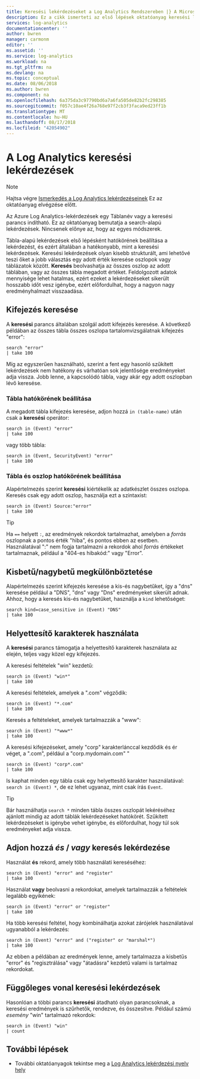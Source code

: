 ```yaml
---
title: Keresési lekérdezéseket a Log Analytics Rendszereben |} A Microsoft Docs
description: Ez a cikk ismerteti az első lépések oktatóanyag keresési lekérdezések írása a Log Analyticsben.
services: log-analytics
documentationcenter: ''
author: bwren
manager: carmonm
editor: ''
ms.assetid: ''
ms.service: log-analytics
ms.workload: na
ms.tgt_pltfrm: na
ms.devlang: na
ms.topic: conceptual
ms.date: 08/06/2018
ms.author: bwren
ms.component: na
ms.openlocfilehash: 6a375da3c97790bd6a7a6fa505de82b2fc298385
ms.sourcegitcommit: f057c10ae4f26a768e97f2cb3f3faca9ed23ff1b
ms.translationtype: MT
ms.contentlocale: hu-HU
ms.lasthandoff: 08/17/2018
ms.locfileid: "42054902"
---
```

# <a name="search-queries-in-log-analytics"></a>A Log Analytics keresési lekérdezések

> [!NOTE]
> Hajtsa végre [Ismerkedés a Log Analytics lekérdezéseinek](get-started-queries.md) Ez az oktatóanyag elvégzése előtt.

Az Azure Log Analytics-lekérdezések egy Táblanév vagy a keresési parancs indítható. Ez az oktatóanyag bemutatja a search-alapú lekérdezések. Nincsenek előnye az, hogy az egyes módszerek.

Tábla-alapú lekérdezések első lépésként hatókörének beállítása a lekérdezést, és ezért általában a hatékonyabb, mint a keresési lekérdezések. Keresési lekérdezések olyan kisebb strukturált, ami lehetővé teszi őket a jobb választás egy adott érték keresése oszlopok vagy táblázatok között. **Keresés** beolvashatja az összes oszlop az adott táblában, vagy az összes tábla megadott értéket. Feldolgozott adatok mennyisége lehet hatalmas, ezért ezeket a lekérdezéseket sikerült hosszabb időt vesz igénybe, ezért előfordulhat, hogy a nagyon nagy eredményhalmazt visszaadása.

## <a name="search-a-term"></a>Kifejezés keresése
A **keresési** parancs általában szolgál adott kifejezés keresése. A következő példában az összes tábla összes oszlopa tartalomvizsgálatnak kifejezés "error":

```OQL
search "error"
| take 100
```

Míg az egyszerűen használható, szerint a fent egy hasonló szűkített lekérdezések nem hatékony és várhatóan sok jelentősége eredményeket adja vissza. Jobb lenne, a kapcsolódó tábla, vagy akár egy adott oszlopban lévő keresése.

### <a name="table-scoping"></a>Tábla hatókörének beállítása
A megadott tábla kifejezés keresése, adjon hozzá `in (table-name)` után csak a **keresési** operátor:

```OQL
search in (Event) "error"
| take 100
```

vagy több tábla:
```OQL
search in (Event, SecurityEvent) "error"
| take 100
```

### <a name="table-and-column-scoping"></a>Tábla és oszlop hatókörének beállítása
Alapértelmezés szerint **keresési** kiértékelik az adatkészlet összes oszlopa. Keresés csak egy adott oszlop, használja ezt a szintaxist:

```OQL
search in (Event) Source:"error"
| take 100
```

> [!TIP]
> Ha `==` helyett `:`, az eredmények rekordok tartalmazhat, amelyben a *forrás* oszlopnak a pontos érték "hiba", és pontos ebben az esetben. Használatával ":" nem fogja tartalmazni a rekordok ahol *forrás* értékeket tartalmaznak, például a "404-es hibakód:" vagy "Error".

## <a name="case-sensitivity"></a>Kisbetű/nagybetű megkülönböztetése
Alapértelmezés szerint kifejezés keresése a kis-és nagybetűket, így a "dns" keresése például a "DNS", "dns" vagy "Dns" eredményeket sikerült adnak. Ahhoz, hogy a keresés kis-és nagybetűket, használja a `kind` lehetőséget:

```OQL
search kind=case_sensitive in (Event) "DNS"
| take 100
```

## <a name="use-wild-cards"></a>Helyettesítő karakterek használata
A **keresési** parancs támogatja a helyettesítő karakterek használata az elején, teljes vagy közel egy kifejezés.

A keresési feltételek "win" kezdetű:
```OQL
search in (Event) "win*"
| take 100
```

A keresési feltételek, amelyek a ".com" végződik:
```OQL
search in (Event) "*.com"
| take 100
```

Keresés a feltételeket, amelyek tartalmazzák a "www":
```OQL
search in (Event) "*www*"
| take 100
```

A keresési kifejezéseket, amely "corp" karakterlánccal kezdődik és ér véget, a ".com", például a "corp.mydomain.com" "

```OQL
search in (Event) "corp*.com"
| take 100
```

Is kaphat minden egy tábla csak egy helyettesítő karakter használatával: `search in (Event) *`, de ez lehet ugyanaz, mint csak írás `Event`.

> [!TIP]
> Bár használhatja `search *` minden tábla összes oszlopát lekéréséhez ajánlott mindig az adott táblák lekérdezéseket hatókörét. Szűkített lekérdezéseket is igénybe vehet igénybe, és előfordulhat, hogy túl sok eredményeket adja vissza.

## <a name="add-and--or-to-search-queries"></a>Adjon hozzá *és* / *vagy* keresés lekérdezése
Használat **és** rekord, amely több használati kereséséhez:

```OQL
search in (Event) "error" and "register"
| take 100
```

Használat **vagy** beolvasni a rekordokat, amelyek tartalmazzák a feltételek legalább egyikének:

```OQL
search in (Event) "error" or "register"
| take 100
```

Ha több keresési feltétel, hogy kombinálhatja azokat zárójelek használatával ugyanabból a lekérdezés:

```OQL
search in (Event) "error" and ("register" or "marshal*")
| take 100
```

Az ebben a példában az eredmények lenne, amely tartalmazza a kisbetűs "error" és "regisztrálása" vagy "átadásra" kezdetű valami is tartalmaz rekordokat.

## <a name="pipe-search-queries"></a>Függőleges vonal keresési lekérdezések
Hasonlóan a többi parancs **keresési** átadható olyan parancsoknak, a keresési eredmények is szűrhetők, rendezve, és összesítve. Például számú *esemény* "win" tartalmazó rekordok:

```OQL
search in (Event) "win"
| count
```




## <a name="next-steps"></a>További lépések

- További oktatóanyagok tekintse meg a [Log Analytics lekérdezési nyelv hely ](https://docs.loganalytics.io)